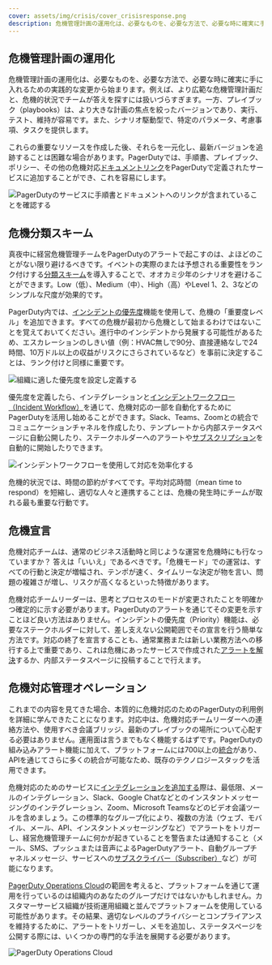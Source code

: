 ```yaml
---
cover: assets/img/crisis/cover_crisisresponse.png
description: 危機管理計画の運用化は、必要なものを、必要な方法で、必要な時に確実に手に入れるための実践的な変更から始まります。
---
```


## 危機管理計画の運用化

危機管理計画の運用化は、必要なものを、必要な方法で、必要な時に確実に手に入れるための実践的な変更から始まります。例えば、より広範な危機管理計画だと、危機的状況でチームが答えを探すには扱いづらすぎます。一方、プレイブック（playbooks）は、より大きな計画の焦点を絞ったバージョンであり、実行、テスト、維持が容易です。また、シナリオ駆動型で、特定のパラメータ、考慮事項、タスクを提供します。

これらの重要なリソースを作成した後、それらを一元化し、最新バージョンを追跡することは困難な場合があります。PagerDutyでは、手順書、プレイブック、ポリシー、その他の危機対応[ドキュメントリンク](https://support.pagerduty.com/docs/service-profile#remediate)をPagerDutyで定義されたサービスに追加することができ、これを容易にします。

![PagerDutyのサービスに手順書とドキュメントへのリンクが含まれていることを確認する](../assets/img/crisis/04_remediationdocs.png)

## 危機分類スキーム

真夜中に経営危機管理チームをPagerDutyのアラートで起こすのは、よほどのことがない限り避けるべきです。イベントの実際のまたは予想される重要性をランク付けする[分類スキーム](https://support.pagerduty.com/docs/incident-priority#establish-an-incident-classification-scheme)を導入することで、オオカミ少年のシナリオを避けることができます。Low（低）、Medium（中）、High（高）やLevel 1、2、3などのシンプルな尺度が効果的です。

PagerDuty内では、[インシデントの優先度](https://support.pagerduty.com/docs/incident-priority)機能を使用して、危機の「重要度レベル」を追加できます。すべての危機が最初から危機として始まるわけではないことを覚えておいてください。進行中のインシデントから発展する可能性があるため、エスカレーションのしきい値（例：HVAC無しで90分、直接連絡なしで24時間、10万ドル以上の収益がリスクにさらされているなど）を事前に決定することは、ランク付けと同様に重要です。

![組織に適した優先度を設定し定義する](../assets/img/crisis/05_priorities.png)

優先度を定義したら、インテグレーションと[インシデントワークフロー（Incident Workflow）](https://support.pagerduty.com/docs/incident-workflows)を通じて、危機対応の一部を自動化するためにPagerDutyを活用し始めることができます。Slack、Teams、Zoomとの統合でコミュニケーションチャネルを作成したり、テンプレートから内部ステータスページに自動公開したり、ステークホルダーへのアラートや[サブスクリプション](https://support.pagerduty.com/docs/communicate-with-stakeholders#add-subscribers-at-incident-creation)を自動的に開始したりできます。

![インシデントワークフローを使用して対応を効率化する](../assets/img/crisis/06_incidentworkflows.png)

危機的状況では、時間の節約がすべてです。平均対応時間（mean time to respond）を短縮し、適切な人々と連携することは、危機の発生時にチームが取れる最も重要な行動です。

## 危機宣言

危機対応チームは、通常のビジネス活動時と同じような運営を危機時にも行なっていますか？ 答えは「いいえ」であるべきです。「危機モード」での運営は、すべての行動と決定が増幅され、テンポが速く、タイムリーな決定が物を言い、問題の複雑さが増し、リスクが高くなるといった特徴があります。

危機対応チームリーダーは、思考とプロセスのモードが変更されたことを明確かつ確定的に示す必要があります。PagerDutyのアラートを通じてその変更を示すことほど良い方法はありません。インシデントの優先度（Priority）機能は、必要なステークホルダーに対して、差し支えない公開範囲でその宣言を行う簡単な方法です。対応の終了を宣言することも、通常業務または新しい業務方法への移行する上で重要であり、これは危機にあったサービスで作成された[アラートを解決](https://support.pagerduty.com/docs/alerts#resolve-alerts)するか、内部ステータスページに投稿することで行えます。

## 危機対応管理オペレーション

これまでの内容を見てきた場合、本質的に危機対応のためのPagerDutyの利用例を詳細に学んできたことになります。対応中は、危機対応チームリーダーへの連絡方法や、使用すべき会議ブリッジ、最新のプレイブックの場所について心配する必要はありません。運用面は言うまでもなく機能するはずです。PagerDutyの組み込みアラート機能に加えて、プラットフォームには700以上の[統合](https://www.pagerduty.com/integrations/#Integrations-library)があり、APIを通じてさらに多くの統合が可能なため、既存のテクノロジースタックを活用できます。

危機対応のためのサービスに[インテグレーションを追加する](https://support.pagerduty.com/docs/services-and-integrations#add-integrations-to-an-existing-service)際は、最低限、メールのインテグレーション、Slack、Google Chatなどとのインスタントメッセージングのインテグレーション、Zoom、Microsoft Teamsなどのビデオ会議ツールを含めましょう。この標準的なグループ化により、複数の方法（ウェブ、モバイル、メール、API、インスタントメッセージングなど）でアラートをトリガーし、経営危機管理チームに何かが起きていることを警告または通知すること（メール、SMS、プッシュまたは音声によるPagerDutyアラート、自動グループチャネルメッセージ、サービスへの[サブスクライバー（Subscriber）](https://support.pagerduty.com/docs/communicate-with-stakeholders#subscribe-to-a-business-service)など）が可能になります。

[PagerDuty Operations Cloud](https://www.pagerduty.com/operations-cloud/)の範囲を考えると、プラットフォームを通じて運用を行っているのは組織内のあなたのグループだけではないかもしれません。カスタマーサービス組織が技術運用組織と並んでプラットフォームを使用している可能性があります。その結果、適切なレベルのプライバシーとコンプライアンスを維持するために、アラートをトリガーし、メモを追加し、ステータスページを公開する際には、いくつかの専門的な手法を展開する必要があります。

![PagerDuty Operations Cloud](../assets/img/crisis/07_operationscloud.png)
